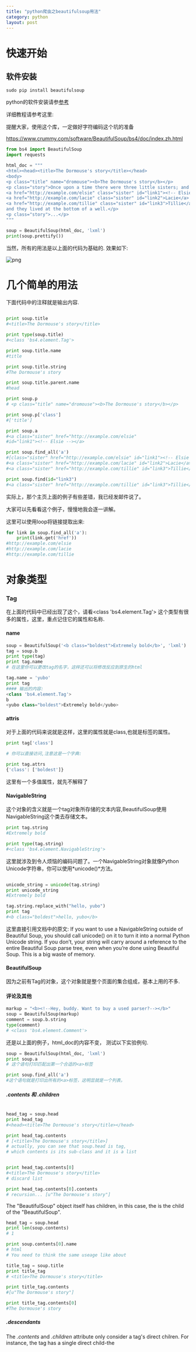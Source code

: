 ```yaml
---
title: "python爬虫之beautifulsoup用法"
category: python
layout: post
---
```


# 快速开始

## 软件安装

	sudo pip install beautifulsoup

python的软件安装请参[参考](http://www.aftermath.cn/python_install_packets.html)

详细教程请参考这里:

提醒大家，使用这个库，一定做好字符编码这个坑的准备

https://www.crummy.com/software/BeautifulSoup/bs4/doc/index.zh.html

```python
from bs4 import BeautifulSoup
import requests

html_doc = """
<html><head><title>The Dormouse's story</title></head>
<body>
<p class="title" name="dromouse"><b>The Dormouse's story</b></p>
<p class="story">Once upon a time there were three little sisters; and their names were
<a href="http://example.com/elsie" class="sister" id="link1"><!-- Elsie --></a>,
<a href="http://example.com/lacie" class="sister" id="link2">Lacie</a> and
<a href="http://example.com/tillie" class="sister" id="link3">Tillie</a>;
and they lived at the bottom of a well.</p>
<p class="story">...</p>
"""

soup = BeautifulSoup(html_doc, 'lxml')
print(soup.prettify())
```
当然，所有的用法是以上面的代码为基础的.
效果如下:

![png](http://yuzibo.qiniudn.com/bs_1.png)

# 几个简单的用法

下面代码中的注释就是输出内容.
```python

print soup.title
#<title>The Dormouse's story</title>

print type(soup.title)
#<class 'bs4.element.Tag'>

print soup.title.name
#title

print soup.title.string
#The Dormouse's story

print soup.title.parent.name
#head

print soup.p
# <p class="title" name="dromouse"><b>The Dormouse's story</b></p>

print soup.p['class']
#['title']

print soup.a
#<a class="sister" href="http://example.com/elsie"
#id="link1"><!-- Elsie --></a>

print soup.find_all('a')
#[class="sister" href="http://example.com/elsie" id="link1"><!-- Elsie --></a>,
#<a class="sister" href="http://example.com/lacie" id="link2">Lacie</a>,
#<a class="sister" href="http://example.com/tillie" id="link3">Tillie</a>]

print soup.find(id="link3")
#<a class="sister" href="http://example.com/tillie" id="link3">Tillie</a>
```

实际上，那个主页上面的例子有些差错，我已经发邮件说了。

大家可以先看看这个例子，慢慢地我会逐一讲解。

这里可以使用loop将链接提取出来:

```python
for link in soup.find_all('a'):
    print(link.get('href'))
#http://example.com/elsie
#http://example.com/lacie
#http://example.com/tillie

```

# 对象类型

### Tag
在上面的代码中已经出现了这个，请看<class 'bs4.element.Tag'>
这个类型有很多的属性，这里，重点记住它的属性和名称.
#### name
```python
soup = BeautifulSoup('<b class="boldest">Extremely bold</b>', 'lxml')
tag = soup.b
print type(tag)
print tag.name
# 在这里你可以更改tag的名字，这样还可以将修改反应到原生的html

tag.name = 'yubo'
print tag
#### 输出的内容:
<class 'bs4.element.Tag'>
b
<yubo class="boldest">Extremely bold</yubo>
```

#### attris
对于上面的代码来说就是这样，这里的属性就是class,也就是标签的属性。
```python
print tag['class']

# 你可以直接访问,注意这是一个字典:

print tag.attrs
{'class': ['boldest']}
```

这里有一个多值属性，就先不解释了

#### NavigableString
这个对象的含义就是一个tag对象所存储的文本内容,BeautifulSoup使用NavigableString这个类去存储文本。

```python
print tag.string
#Extremely bold

print type(tag.string)
#<class 'bs4.element.NavigableString'>
```
这里就涉及到令人烦恼的编码问题了。一个NavigableString对象就像Python Unicode字符串，你可以使用*unicode()*方法。

```python

unicode_string = unicode(tag.string)
print unicode_string
#Extremely bold

tag.string.replace_with("hello, yubo")
print tag
#<b class="boldest">hello, yubo</b>
```
这里直接引用文档中的原文:
If you want to use a NavigableString outside of Beautiful Soup, you should call unicode() on it to turn it into a normal Python Unicode string. If you don’t, your string will carry around a reference to the entire Beautiful Soup parse tree, even when you’re done using Beautiful Soup. This is a big waste of memory.

#### BeautifulSoup
因为之前有Tag的对象，这个对象就是整个页面的集合组成，基本上用的不多.

#### 评论及其他
```python
markup = "<b><!--Hey, buddy. Want to buy a used parser?--></b>"
soup = BeautifulSoup(markup)
comment = soup.b.string
type(comment)
# <class 'bs4.element.Comment'>
```

还是以上面的例子，html_doc的内容不变， 测试以下实验例句.

```python
soup = BeautifulSoup(html_doc, 'lxml')
print soup.a
# 这个语句打印匹配出第一个合适的<a>标签

print soup.find_all('a')
#这个语句就是打印出所有的<a>标签，这明显就是一个列表。
```

##### .contents 和 .children

```python

head_tag = soup.head
print head_tag
#<head><title>The Dormouse's story</title></head>

print head_tag.contents
# [<title>The Dormouse's story</title>]
# actually, you can see that soup.head is tag,
# which contents is its sub-class and it is a list


print head_tag.contents[0]
#<title>The Dormouse's story</title>
# discard list

print head_tag.contents[0].contents
# recursion... [u"The Dormouse's story"]
```

The "BeautifulSoup" object itself has children, in this case, the <html> is the child of the "BeautifulSoup".

```python
head_tag = soup.head
print len(soup.contents)
# 1

print soup.contents[0].name
# html
# You need to think the same useage like about

title_tag = soup.title
print title_tag
# <title>The Dormouse's story</title>

print title_tag.contents
#[u"The Dormouse's story"]

print title_tag.contents[0]
#The Dormouse's story
```

##### .descendants

The *.contents* and *.children* attribute only consider a tag's direct chilren. For instance, the <head> tag has a single direct child-the <title> tag:

```python

head_tag = soup.head
print head_tag
# <head><title>The Dormouse's story</title></head>

print head_tag.contents
#[<title>The Dormouse's story</title>]

```
Above, please note: The *title* tag itself has a child: "The Dormouse's story", the *.descendants* attribute just is to use it.

```python
for child in head_tag.descendants:
    print child
#<head><title>The Dormouse's story</title></head>
#<title>The Dormouse's story</title>
#The Dormouse's story
```

If a tags only one child,and that child is a *NavigableString*(??), the child is available as *.string*

```python
title_tag = soup.title
print title_tag.string
# The Dormouse's story
```

##### .string and stripped_string

```python

for string in soup.strings:
    print(repr(string))
# print a lot

for string in soup.stripped_string:
	print(repr(string))
# discard "\n"
```

### Going up

#### .parent
You can access an elements parent with *.parnet*,for instance,

```python
title_tag = soup.title
print title_tag
#<title>The Dormouse's story</title>

print title_tag.parent
#<head><title>The Dormouse's story</title></head>

```

#### .parents
```python

link = soup.a

for parent in link.parents:
    if parent is None:
        print(parent)
    else:
        print(parent.name)
# p
# body
# html
# [document]
# None
```

This is a recursion usage to iterate over all elements's parent.

#### Sideways
```python

soup_sibling = BeautifulSoup("<a><b>text1</b><c>Test2</c></b></a>", 'lxml')

print (soup_sibling.prettify())
#<html>
# <body>
#  <a>
#   <b>
#    text1
#   </b>
#   <c>
#    Test2
#   </c>
#  </a>
# </body>
#</html>

```
The <b> tag and <c> tag are at the same level: they're both direct children of the same tag.We call them *siblings*.

#### .next_siblings and .previous_sibling

```python

print soup_sibling.b.next_sibling
# <c>Test2</c>

print soup_sibling.c.previous_sibling
# <b>text1</b>

```
Certainly, there is a *next_sibling*

Here, you should know *.next_elements*and *.previous_elements*

### Searching the tree

#### A string

```python
print soup.find_all('b')
#[<b>The Dormouse's story</b>]
# This is a list.
```
#### A regular expression

```python
import re

### @1
for tag in soup.find_all(re.compile("^b")):
    print (tag.name)
##body
##b

### @2
for tag in soup.find_all(re.compile("t")):
    print (tag.name)
## html
## title

### @3
print soup.find_all(["a", "b"])

### @4
for tag in soup.find_all(True):
    print (tag.name)

### @5
def has_class_but_no_id(tag):
    return tag.has_attr('class') and not tag.has_attr('id')

print soup.find_all(has_class_but_no_id)


### @6
def not_lacie(href):
    return href and not re.compile("lacie").search(href)

print (soup.find_all(href=not_lacie))
```
@1,here, this code finds all the *tags* whose names start with the letter "b":in this case, the <body> tag and the <b> tag

@2: this code is to find tag whose name contains "t".

@3: here is a list(arguments is and results is too)

@4: The argument is bool, it will list all tags in html_doc.

@5: You will pick up a tag <p> it contains "class".This function only picks up the <p> tags. It doesn’t pick up the <a> tags, because those tags define both “class” and “id”. It doesn’t pick up tags like <html> and <title>, because those tags don’t define “class”.

@6: You will note the call for function.It will output two elements in a list,it both are <a></a> tag.

#### find_all()
The above usage is mentioned.her, *name* *keywords* argument, in a words:

```python
print soup.find_all("title")

print soup.find_all(id='link2')

print soup.find_all(href=re.compile("elsie"))
```

You can’t use a keyword argument to search for HTML’s ‘name’ element, because Beautiful Soup uses the name argument to contain the name of the tag itself. Instead, you can give a value to ‘name’ in the attrs argument.Below is code:

```python

soup = BeautifulSoup('<input name="email"/>', 'lxml')
## @1
print soup.find_all(name="email")

## @2
print soup.find_all(attrs={"name":"email"})
#[<input name="email"/>]
```

@1: it will print a empty list([]).

@2: it will print right result.

## CSS class
The *class* is a keyword in python, so you have to use *class_*

```python
print soup.find_all("a", class_ = "sister")

```

[here](https://www.crummy.com/software/BeautifulSoup/bs4/doc/index.html#going-up)

### CSS selector

Beautiful Soup supports the most commonly-used CSS selectors. Just pass a string into the .select() method of a Tag object or the BeautifulSoup object itself.

```python
soup.select("title")
```

...

## Output
The will turn BS into Unicode string.

```python
print (soup.prettify())
## it will print Unicode

str(soup)
## it will return UTF-8
```

## Encodings

Use *.original_encoding* to displays documents's encoding

```python

print soup.original_encoding
# ascii

markup = b"<h1>\xed\xe5\xec\xf9</h1>"
# 这个编码是iso-8859-8
# 如果你直接打印soup.original_encoding将会是 iso-8859-7

soup = BeautifulSoup(markup , 'lxml', from_encoding="iso-8859-8")
# 使用这个参数就会告诉BS正确的编码方式

print soup.original_encoding
#这样就会打印iso-8859-8

```
这里才是我写这篇文章的目的，BS默认是把输入文档转化为Unicode,当然，输入时的文本编码是靠BS猜的，但是有可能猜错，所以这样你最好使用*from_encoding*参数指明输入的文本的编码格式。这里用汉语写出，以突出重点.

## 输出编码(output encoding)

BS输出时默认是UTF-8.请看下面的例子:

```python

html_doc = """
<html>
    <head>
     <meta content="text/html; charset=ISO-Latin-1"
     http-equiv="Content-type" />
    </head>
    <body>
        <p>Sacr\xe9 bleu!</p>
    </body>
</html>
"""

soup = BeautifulSoup(html_doc, 'lxml')

print soup.original_encoding
#iso-latin-1

print (soup.prettify())
#<html>
#	<head>
#		<meta content="text/html;
#		charset=utf-8" http-equiv="Content-type"/>
#	</head>
#	<body>
#	<p>
#		  Sacré bleu!
#	</p>
#	</body>
#</html>
```
请问能够看出什么东西来，对，就是这样的简单，BS可以根据<html>的字符集自动分析编码集，但是使用prettify()输出的时候就是"UTF-8"的编码。

赶快拿出笔记本记重点：如果prettify()的  *UTF-8*不是你的菜，你可以使用prettify()的编码方法。

# 实例

[以这篇文章为例](http://paper.people.com.cn/rmrb/html/2017-11/15/nw.D110000renmrb_20171115_1-09.htm)

![rmrb2.png](http://yuzibo.qiniudn.com/rmrb2.png)

为了提取图中的文字，可以使用下面的代码：

```python
import urllib2
from bs4 import BeautifulSoup
import requests

import chardet
import re

if __name__ == '__main__':
#    target = 'http://paper.people.com.cn/rmrb/html/2017-11/15/nbs.D110000renmrb_09.htm'
    target = 'http://paper.people.com.cn/rmrb/html/2017-11/15/nw.D110000renmrb_20171115_1-09.htm'
    req = requests.get(url=target)
    req.encoding = 'utf-8'
    content = req.text
    bf = BeautifulSoup(content ,'lxml')
    context = bf.find(id='postContent')
    print bf.h1.text
    print context.text
```

参考：https://jiayi.space/post/yong-beautifulsoupti-qu-wang-ye-xin-xi-shi-li

#### 分行
这个东西从一开始就困扰我，现在还好些了，请看效果:

![rmrb3.png](http://yuzibo.qiniudn.com/rmrb3.png)

在这里，我们知道<P></P>标签就是分段的意思，同理，<br>也是同样的意思，你可以使用*.get_text*属性

```python
    bf = BeautifulSoup(content ,'lxml')
    context = bf.find(id='postContent')
    print context.get_text(separator = u'\n')
```

Please to see the picture:

![rmrb4.png](http://yuzibo.qiniudn.com/rmrb4.png)



